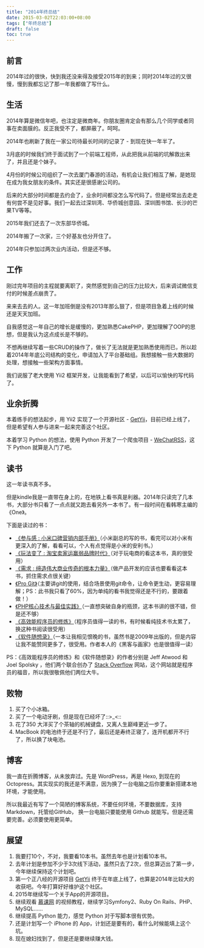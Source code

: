 ```yaml
---
title: "2014年终总结"
date: 2015-03-02T22:03:00+08:00
tags: ["年终总结"] 
draft: false
toc: true
---
```


## 前言

2014年过的很快，快到我还没来得及接受2015年的到来；同时2014年过的又很慢，慢到我都忘记了那一年我都做了写什么。


## 生活

2014年算是微信年吧，也注定是微商年。你朋友圈肯定会有那么几个同学或者同事在卖面膜的。反正我受不了，都屏蔽了。呵呵。

2014年也刷新了我在一家公司待最长时间的记录了 - 到现在快一年半了。

3月底的时候我们终于面试到了一个前端工程师，从此把我从前端的坑解救出来了，并且还是个妹子。

4月份的时候公司组织了一次去厦门春游的活动，有机会让我们相互了解，是她现在成为我女朋友的条件。其实还是很感谢公司的。

后来的大部分时间都是去约会了，业余时间都没怎么写代码了。但是经常出去走走有何尝不是见好事。我们一起去过深圳湾、华侨城创意园、深圳图书馆、长沙的芒果TV等等。

2015年我们还去了一次东部华侨城。

2014年搬了一次家，三个好基友也分开住了。

2014年只参加过两次业内活动，但是还不够。


## 工作

刚过完年项目的主程就要离职了，突然感觉到自己的压力比较大，后来调试微信支付的时候差点崩贵了。

来来去去的人。这一年加班倒是没有2013年那么狠了，但是项目急着上线的时候还是天天加班。

自我感觉这一年自己的增长是缓慢的，更加熟悉CakePHP，更加理解了OOP的思想，但是我认为这点成长是不够的。

不想再继续写着一些CRUD的操作了，做长了无法就是更加熟悉使用而已，所以趁着2014年年底公司结构的变化，申请加入了平台基础组。我想接触一些大数据的处理，想接触一些架构方面事情。

我们说服了老大使用 Yii2 框架开发，让我能看到了希望，以后可以愉快的写代码了。

<!--more-->

## 业余折腾

本着练手的想法起步，用 Yii2 实现了一个开源社区 - [GetYii](https://github.com/iiYii/getyii)，目前已经上线了，但是希望有人参与进来一起来完善这个社区。

本着学习 Python 的想法，使用 Python 开发了一个爬虫项目 - [WeChatRSS](https://github.com/forecho/WeChatRSS)，这下 Python 就算是入门了吧。


## 读书

这一年读书真不多。

但是kindle我是一直带在身上的，在地铁上看书真是利器。2014年只读完了几本书，大部分书只看了一点点就又跑去看另外一本书了。有一段时间在看韩寒主编的《One》。

下面是读过的书：

- [《参与感 : 小米口碑营销内部手册》](http://book.douban.com/subject/25942507/)（小米副总的写的书，看完可以对小米有更深入的了解，看看可以，个人有点觉得是小米的安利书。）
- [《玩法变了 : 淘宝卖家运赢弱品牌时代》](http://book.douban.com/subject/6999354/)（对于玩电商的看这本书，真的很受用）
- [《需求 : 缔造伟大商业传奇的根本力量》](http://book.douban.com/subject/22229485/)（做产品开发的应该也要看看这本书，抓住需求点很关键）
- [《Pro Git》](http://book.douban.com/subject/26208470/)（主要讲git的使用，结合场景使用git命令，让命令更生动，更容易理解；PS：此书我只看了60%，因为单纯的看书我觉得还是不行的，要跟着做！）
- [《PHP核心技术与最佳实践》](http://book.douban.com/subject/20370984/)（一直想突破自身的瓶颈，这本书讲的很不错，但是还不够）
- [《高效能程序员的修炼》](http://book.douban.com/subject/24868904/)（程序员值得一读的书，有时候看纯技术书太累了，换这种书阅读很受用）
- [《软件随想录》](http://book.douban.com/subject/4163938/)（一本让我相见恨晚的书，虽然书是2009年出版的，但是内容让我不能赞同更多了，很受用。作者本人的《黑客与画家》也是很值得一读）

PS：《高效能程序员的修炼》和《软件随想录》的作者分别是 Jeff Atwood 和 Joel Spolsky ，他们两个联合创办了 [Stack Overflow](http://stackoverflow.com) 网站，这个网站就是程序员的福音，所以我很敬佩他们两位大牛。


## 败物

1. 买了个小冰箱。
2. 买了一个电动牙刷，但是现在已经坏了::>_<::
3. 花了350 大洋买了个茶轴的机械键盘，又离人生巅峰更近一步了。
4. MacBook 的电池终于还是不行了，最后还是寿终正寝了，连开机都开不行了，所以换了块电池。


## 博客

我一直在折腾博客，从未放弃过。先是 WordPress，再是 Hexo, 到现在的 Octopress。其实现实的我还是不满意，因为换了一台电脑之后你要重新搭建本地环境，才能使用。

所以我最近有写了一个简陋的博客系统，不要任何环境，不要数据库，支持 Markdown，托管给GitHub， 换一台电脑只要能使用 Github 就能写。但是还需要完善。必须要使用更简单。


## 展望

1. 我要打10个，不对，我要看10本书。虽然去年也是计划看10本书。
2. 去年计划是参加不少于3次线下活动，虽然只去了2次，但总算迈出了第一步，今年继续保持这个计划吧。
3. 第一个正八经的开源项目 [GetYii](https://github.com/iiYii/getyii) 终于在年底上线了，也算是2014年比较大的收获吧。今年打算好好维护这个社区。
3. 2015年继续写一个关于App的开源项目。
4. 继续观看 [慕课网](http://www.imooc.com) 的视频教程，继续学习Symfony2、Ruby On Rails、PHP、MySQL……
4. 继续提高 Python 能力，感觉 Python 对于写脚本很有优势。
5. 还是计划写一个 iPhone 的 App，计划还是要有的，看什么时候能填上这个坑。
2. 现在媳妇找到了，但是还是要继续赚大钱。

